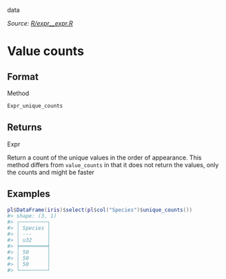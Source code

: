 data

*Source: [R/expr__expr.R](https://github.com/pola-rs/r-polars/tree/main/R/expr__expr.R)*

# Value counts

## Format

Method

```r
Expr_unique_counts
```

## Returns

Expr

Return a count of the unique values in the order of appearance. This method differs from `value_counts` in that it does not return the values, only the counts and might be faster

## Examples

<pre class='r-example'><code><span class='r-in'><span><span class='va'>pl</span><span class='op'>$</span><span class='fu'>DataFrame</span><span class='op'>(</span><span class='va'>iris</span><span class='op'>)</span><span class='op'>$</span><span class='fu'>select</span><span class='op'>(</span><span class='va'>pl</span><span class='op'>$</span><span class='fu'>col</span><span class='op'>(</span><span class='st'>"Species"</span><span class='op'>)</span><span class='op'>$</span><span class='fu'>unique_counts</span><span class='op'>(</span><span class='op'>)</span><span class='op'>)</span></span></span>
<span class='r-out co'><span class='r-pr'>#&gt;</span> shape: (3, 1)</span>
<span class='r-out co'><span class='r-pr'>#&gt;</span> ┌─────────┐</span>
<span class='r-out co'><span class='r-pr'>#&gt;</span> │ Species │</span>
<span class='r-out co'><span class='r-pr'>#&gt;</span> │ ---     │</span>
<span class='r-out co'><span class='r-pr'>#&gt;</span> │ u32     │</span>
<span class='r-out co'><span class='r-pr'>#&gt;</span> ╞═════════╡</span>
<span class='r-out co'><span class='r-pr'>#&gt;</span> │ 50      │</span>
<span class='r-out co'><span class='r-pr'>#&gt;</span> │ 50      │</span>
<span class='r-out co'><span class='r-pr'>#&gt;</span> │ 50      │</span>
<span class='r-out co'><span class='r-pr'>#&gt;</span> └─────────┘</span>
 </code></pre>